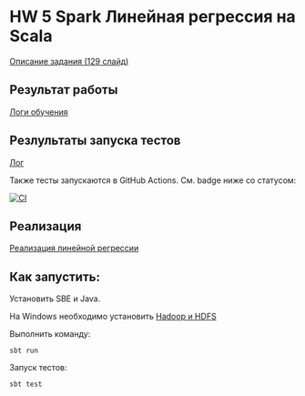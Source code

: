 # HW 5 Spark Линейная регрессия на Scala



[Описание задания (129 слайд)](https://github.com/netcitizenrus/MADE_BigData_2021/blob/540e164ecc574b52ca6ffa40636b8728af28aa80/SparkML/Distiributed.pdf)


## Результат работы

[Логи обучения](report/main.log)

## Резлультаты запуска тестов

[Лог](report/test.log)

Также тесты запускаются в GitHub Actions. См. badge ниже со статусом:

[![CI](https://github.com/KernelA/made-bd-hw5/actions/workflows/test.yaml/badge.svg)](https://github.com/KernelA/made-bd-hw5/actions/workflows/test.yaml)

## Реализация

[Реализация линейной регрессии](src/main/scala/org/apache/spark/ml/made/RandomHyperplanesLSH.scala)

## Как запустить:

Установить SBЕ и Java.

На Windows необходимо установить [Hadoop и HDFS](https://towardsdatascience.com/installing-hadoop-3-2-1-single-node-cluster-on-windows-10-ac258dd48aef)

Выполнить команду:
```
sbt run
```

Запуск тестов:
```
sbt test
```
